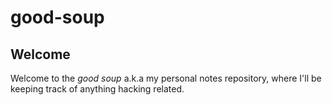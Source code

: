 # good-soup
## Welcome
Welcome to the *good soup* a.k.a my personal notes repository, where I'll be keeping track of anything hacking related.
